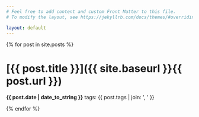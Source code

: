 ```yaml
---
# Feel free to add content and custom Front Matter to this file.
# To modify the layout, see https://jekyllrb.com/docs/themes/#overriding-theme-defaults

layout: default
---
```


{% for post in site.posts %}
# [{{ post.title }}]({{ site.baseurl }}{{ post.url }})
**{{ post.date | date_to_string }}** tags: {{ post.tags | join: ', ' }}

{% endfor %}
